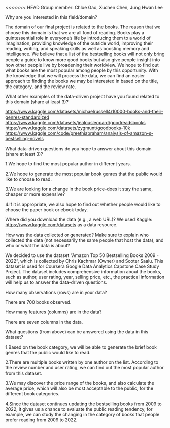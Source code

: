 <<<<<<< HEAD
Group member: Chloe Gao, Xuchen Chen, Jung Hwan Lee

Why are you interested in this field/domain?

The domain of our final project is related to the books. The reason that we choose this domain is that  we are all fond of reading. Books play a quintessential role in everyone’s life by introducing them to a world of imagination, providing knowledge of the outside world, improving their reading, writing, and speaking skills as well as boosting memory and intelligence. We believe that a list of the bestselling books will not only bring people a guide to know more good books but also give people insight into how other people live by broadening their worldview. We hope to find out what books are the most popular among people by this opportunity. With the knowledge that we will process the data, we can find an easier approach to finding the books we may be interested in based on the title, the category, and the review rate. 
  
What other examples of the data-driven project have you found related to this domain (share at least 3)?

  https://www.kaggle.com/datasets/michaelrussell4/10000-books-and-their-genres-standardized
  https://www.kaggle.com/datasets/jealousleopard/goodreadsbooks
  https://www.kaggle.com/datasets/zygmunt/goodbooks-10k
  https://www.kaggle.com/code/preethiabraham/analysis-of-amazon-s-bestselling-novels
  
What data-driven questions do you hope to answer about this domain (share at least 3)?

  1.We hope to find the most popular author in different years.
  
  2.We hope to generate the most popular book genres that the public would like to choose to read.
  
  3.We are looking for a change in the book price–does it stay the same, cheaper or more expensive?
  
  4.If it is appropriate, we also hope to find out whether people would like to choose the paper book or      ebook today. 
  
Where did you download the data (e.g., a web URL)?
  We used Kaggle:  https://www.kaggle.com/datasets as a data resource.
  
How was the data collected or generated? Make sure to explain who collected the data (not necessarily the same people that host the data), and who or what the data is about?

  We decided to use the dataset “Amazon Top 50 Bestselling Books 2009 - 2022”, which is collected by Chris Kachmar (Owner) and Sooter Saalu. This dataset is used for Coursera Google Data Analytics Capstone Case Study Project. The dataset includes comprehensive information about the books, such as author, user rating, year, selling price, etc., the practical information will help us to answer the data-driven questions.
  
How many observations (rows) are in your data?

  There are 700 books observed.
  
How many features (columns) are in the data?

  There are seven columns in the data.
  
What questions (from above) can be answered using the data in this dataset?

  1.Based on the book category, we will be able to generate the brief book genres that the public would like to read.
  
  2.There are multiple books written by one author on the list. According to the review number and user rating, we can find out the most popular author from this dataset.
  
  3.We may discover the price range of the books, and also calculate the average price, which will also be most acceptable to the public, for the different book categories.
  
  4.Since the dataset continues updating the bestselling books from 2009 to 2022, it gives us a chance to evaluate the public reading tendency, for example, we can study the changing in the category of books that people prefer reading from 2009 to 2022.


